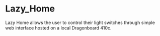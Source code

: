 # Lazy_Home
Lazy Home allows the user to control their light switches through simple web interface hosted on a local Dragonboard 410c.
